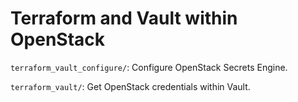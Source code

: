 # Terraform and Vault within OpenStack

`terraform_vault_configure/`: Configure OpenStack Secrets Engine.

`terraform_vault/`: Get OpenStack credentials within Vault.
